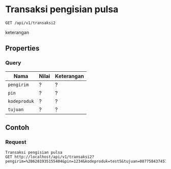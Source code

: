 # Transaksi pengisian pulsa
```http
GET /api/v1/transaksi2
```
keterangan
## Properties
### Query
Nama  | Nilai | Keterangan
--- | --- | ---
<code>pengirim</code> | ? | ?
<code>pin</code> | ? | ?
<code>kodeproduk</code> | ? | ?
<code>tujuan</code> | ? | ?

## Contoh

### Request
```http
Transaksi pengisian pulsa
GET http://localhost/api/v1/transaksi2?pengirim=%2B6281935155404&pin=1234&kodeproduk=test5&tujuan=087758437457
```
